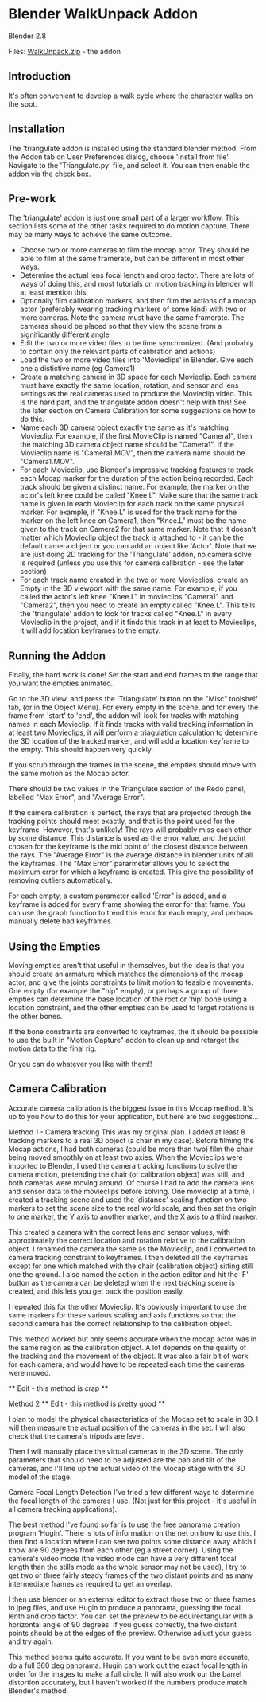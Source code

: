 # Blender WalkUnpack Addon

Blender 2.8

Files:
[WalkUnpack.zip](https://github.com/nerk987/WalkUnpack/releases/download/v0.1.0/WalkUnpack.zip) - the addon


## Introduction

It's often convenient to develop a walk cycle where the character walks on the spot.

## Installation
The 'triangulate addon is installed using the standard blender method. From the Addon tab on User Preferences dialog, choose 'Install from file'. Navigate to the 'Triangulate.py' file, and select it. You can then enable the addon via the check box.

## Pre-work
The 'triangulate' addon is just one small part of a larger workflow. This section lists some of the other tasks required to do motion capture. There may be many ways to achieve the same outcome.

- Choose two or more cameras to film the mocap actor. They should be able to film at the same framerate, but can be different in most other ways. 
- Determine the actual lens focal length and crop factor. There are lots of ways of doing this, and most tutorials on motion tracking in blender will at least mention this.
- Optionally film calibration markers, and then film the actions of a mocap actor (preferably wearing tracking markers of some kind) with two or more cameras. Note the camera must have the same framerate. The cameras should be placed so that they view the scene from a significantly different angle
- Edit the two or more video files to be time synchronized. (And probably to contain only the relevant parts of calibration and actions)
- Load the two or more video files into 'Movieclips' in Blender. Give each one a distictive name (eg Camera1)
- Create a matching camera in 3D space for each Movieclip. Each camera must have exactly the same location, rotation, and sensor and lens settings as the real cameras used to produce the Movieclip video. This is the hard part, and the triangulate addon doesn't help with this! See the later section on Camera Calibration for some suggestions on how to do this.
- Name each 3D camera object exactly the same as it's matching Movieclip. For example, if the first MovieClip is named "Camera1", then the matching 3D camera object name should be "Camera1". If the Movieclip name is "Camera1.MOV", then the camera name should be "Camera1.MOV".
- For each Movieclip, use Blender's impressive tracking features to track each Mocap marker for the duration of the action being recorded. Each track should be given a distinct name. For example, the marker on the actor's left knee could be called "Knee.L". Make sure that the same track name is given in each Movieclip for each track on the same physical marker. For example, if "Knee.L" is used for the track name for the marker on the left knee on Camera1, then "Knee.L" must be the name given to the track on Camera2 for that same marker. Note that it doesn't matter which Movieclip object the track is attached to - it can be the default camera object or you can add an object like 'Actor'.
Note that we are just doing 2D tracking for the 'Triangulate' addon, no camera solve is required (unless you use this for camera calibration - see the later section)
- For each track name created in the two or more Movieclips, create an Empty in the 3D viewport with the same name. For example, if you called the actor's left knee "Knee.L" in movieclips "Camera1" and "Camera2", then you need to create an empty called "Knee.L". This tells the 'triangulate' addon to look for tracks called "Knee.L" in every Movieclip in the project, and if it finds this track in at least to Movieclips, it will add location keyframes to the empty.

## Running the Addon
Finally, the hard work is done! Set the start and end frames to the range that you want the empties animated.

Go to the 3D view, and press the 'Triangulate' button on the "Misc" toolshelf tab, (or in the Object Menu). For every empty in the scene, and for every the frame from 'start' to 'end', the addon will look for tracks with matching names in each Movieclip. If it finds tracks with valid tracking information in at least two Movieclips, it will perform a triagulation calculation to determine the 3D location of the tracked marker, and will add a location keyframe to the empty. This should happen very quickly.

If you scrub through the frames in the scene, the empties should move with the same motion as the Mocap actor.

There should be two values in the Triangulate section of the Redo panel, labelled "Max Error", and "Average Error".

If the camera calibration is perfect, the rays that are projected through the tracking points should meet exactly, and that is the point used for the keyframe. However, that's unlikely! The rays will probably miss each other by some distance. This distance is used as the error value, and the point chosen for the keyframe is the mid point of the closest distance between the rays. The "Average Error" is the average distance in blender units of all the keyframes. The "Max Error" pararmeter allows you to select the maximum error for which a keyframe is created. This give the possibility of removing outliers automatically.

For each empty, a custom parameter called 'Error" is added, and a keyframe is added for every frame showing the error for that frame. You can use the graph function to trend this error for each empty, and perhaps manually delete bad keyframes.

## Using the Empties
Moving empties aren't that useful in themselves, but the idea is that you should create an armature which matches the dimensions of the mocap actor, and give the joints constraints to limit motion to feasible movements. One empty (for example the "hip" empty), or perhaps a group of three empties can determine the base location of the root or 'hip' bone using a location constraint, and the other empties can be used to target rotations is the other bones.

If the bone constraints are converted to keyframes, the it should be possible to use the built in "Motion Capture" addon to clean up and retarget the motion data to the final rig.

Or you can do whatever you like with them!!


## Camera Calibration

Accurate camera calibration is the biggest issue in this Mocap method. It's up to you how to do this for your application, but here are two suggestions...

Method 1 - Camera tracking
This was my original plan. I added at least 8 tracking markers to a real 3D object (a chair in my case). Before filming the Mocap actions, I had both cameras (could be more than two) film the chair being moved smoothly on at least two axies.
When the Movieclips were imported to Blender, I used the camera tracking functions to solve the camera motion, pretending the chair (or calibration object) was still, and both cameras were moving around. Of course I had to add the camera lens and sensor data to the movieclips before solving. One movieclip at a time, I created a tracking scene and used the 'distance' scaling function on two markers to set the scene size to the real world scale, and then set the origin to one marker, the Y axis to another marker, and the X axis to a third marker. 

This created a camera with the correct lens and sensor values, with approximately the correct location and rotation relative to the calibration object. I renamed the camera the same as the Movieclip, and I converted to camera tracking constraint to keyframes. I then deleted all the keyframes except for one which matched with the chair (calibration object) sitting still one the ground. I also named the action in the action editor and hit the 'F' button as the camera can be deleted when the next tracking scene is created, and this lets you get back the position easily.

I repeated this for the other Movieclip. It's obviously important to use the same markers for these various scaling and axis functions so that the second camera has the correct relationship to the calibration object.

This method worked but only seems accurate when the mocap actor was in the same region as the calibration object. A lot depends on the quality of the tracking and the movement of the object. It was also a fair bit of work for each camera, and would have to be repeated each time the cameras were moved.

** Edit - this method is crap **

Method 2
** Edit - this method is pretty good **

I plan to model the physical characteristics of the Mocap set to scale in 3D. I will then measure the actual position of the cameras in the set. I will also check that the camera's tripods are level.

Then I will manually place the virtual cameras in the 3D scene. The only parameters that should need to be adjusted are the pan and tilt of the cameras, and I'll line up the actual video of the Mocap stage with the 3D model of the stage.

Camera Focal Length Detection
I've tried a few different ways to determine the focal length of the cameras I use. (Not just for this project - it's useful in all camera tracking applications).

The best method I've found so far is to use the free panorama creation program 'Hugin'. There is lots of information on the net on how to use this. I then find a location where I can see two points some distance away which I know are 90 degrees from each other (eg a street corner). Using the camera's video mode (the video mode can have a very different focal length than the stills mode as the whole sensor may not be used), I try to get two or three fairly steady frames of the two distant points and as many intermediate frames as required to get an overlap.

I then use blender or an external editor to extract those two or three frames to jpeg files, and use Hugin to produce a panorama, guessing the focal lenth and crop factor. You can set the preview to be equirectangular with a horizontal 
angle of 90 degrees. If you guess correctly, the two distant points should be at the edges of the preview. Otherwise adjust your guess and try again.

This method seems quite accurate. If you want to be even more accurate, do a full 360 deg panorama. Hugin can work out the exact focal length in order for the images to make a full circle. It will also work our the barrel distortion accurately, but I haven't worked if the numbers produce match Blender's method.





